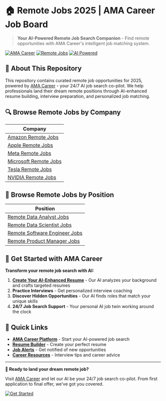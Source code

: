 # 🏠 Remote Jobs 2025 | AMA Career Job Board

> **Your AI-Powered Remote Job Search Companion** - Find remote opportunities with AMA Career's intelligent job matching system.

[![AMA Career](https://img.shields.io/badge/AMA_Career-AI_Job_Search-blue)](https://amacareer.ai/)
[![Remote Jobs](https://img.shields.io/badge/Remote-Jobs_2025-green)](https://amacareer.ai/)
[![AI Powered](https://img.shields.io/badge/AI-Powered-purple)](https://amacareer.ai/)

## 🎯 About This Repository

This repository contains curated remote job opportunities for 2025, powered by [AMA Career](https://amacareer.ai/) - your 24/7 AI job search co-pilot. We help professionals land their dream remote positions through AI-enhanced resume building, interview preparation, and personalized job matching.

## 🔍 Browse Remote Jobs by Company

| Company |
|---------|
| [Amazon Remote Jobs](./amazon-remote-jobs/) |
| [Apple Remote Jobs](./apple-remote-jobs/) |
| [Meta Remote Jobs](./meta-remote-jobs/) |
| [Microsoft Remote Jobs](./microsoft-remote-jobs/) |
| [Tesla Remote Jobs](./tesla-remote-jobs/) |
| [NVIDIA Remote Jobs](./nvidia-remote-jobs/) |

## 💼 Browse Remote Jobs by Position

| Position |
|----------|
| [Remote Data Analyst Jobs](./remote-data-analyst-jobs/) |
| [Remote Data Scientist Jobs](./remote-data-scientist-jobs/) |
| [Remote Software Engineer Jobs](./remote-software-engineer-jobs/) |
| [Remote Product Manager Jobs](./remote-product-manager-jobs/) |

## 🚀 Get Started with AMA Career

**Transform your remote job search with AI:**

1. **[Create Your AI-Enhanced Resume](https://amacareer.ai/)** - Our AI analyzes your background and crafts targeted resumes
2. **Practice Interviews** - Get personalized interview coaching
3. **Discover Hidden Opportunities** - Our AI finds roles that match your unique skills
4. **24/7 Job Search Support** - Your personal AI job twin working around the clock


## 🔗 Quick Links

- [**AMA Career Platform**](https://amacareer.ai/) - Start your AI-powered job search
- [**Resume Builder**](https://amacareer.ai/) - Create your perfect resume
- [**Job Alerts**](https://amacareer.ai/) - Get notified of new opportunities
- [**Career Resources**](https://amacareer.ai/) - Interview tips and career advice


---

**🎯 Ready to land your dream remote job?** 

Visit [AMA Career](https://amacareer.ai/) and let our AI be your 24/7 job search co-pilot. From first application to final offer, we've got you covered.

[![Get Started](https://img.shields.io/badge/Get_Started-AMA_Career-blue?style=for-the-badge)](https://amacareer.ai/)

